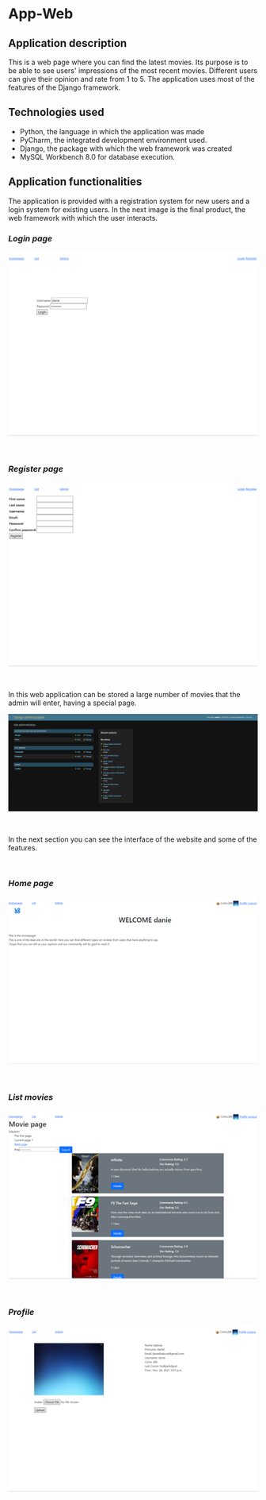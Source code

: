# App-Web
 

## Application description

This is a web page where you can find the latest movies. Its purpose is to be able to see users' impressions of the most recent movies. Different users can give their opinion and rate from 1 to 5. The application uses most of the features of the Django framework.

## Technologies used

- Python, the language in which the application was made
- PyCharm, the integrated development environment used.
- Django, the package with which the web framework was created
- MySQL Workbench 8.0 for database execution.

## Application functionalities

The application is provided with a registration system for new users and a login system for existing users. In the next image is the final product, the web framework with which the user interacts.

### *Login page*

![Display](images/Login.PNG)

<br>

### *Register page*

![Display](images/Register.PNG)

<br>

In this web application can be stored a large number of movies that the admin will enter, having a special page.

![Display](images/Admin.PNG)

<br>

In the next section you can see the interface of the website and some of the features.

<br>

### *Home page*

![Display](images/Home_page.PNG)

<br>

### *List movies*

![Display](images/List_movies.PNG)

<br>

### *Profile*

![Display](images/Profile.PNG)


